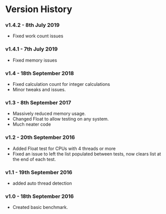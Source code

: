 # Version History

### v1.4.2 - 8th July 2019
* Fixed work count issues

### v1.4.1 - 7th July 2019
* Fixed memory issues

### v1.4 - 18th September 2018
* Fixed calculation count for integer calculations
* Minor tweaks and issues.

### v1.3 - 8th September 2017
* Massively reduced memory usage.
* Changed Float to allow testing on any system.
* Much neater code

### v1.2 - 20th September 2016
* Added Float test for CPUs with 4 threads or more
* Fixed an issue to left the list populated between tests, now clears list at the end of each test.

### v1.1 - 19th September 2016
* added auto thread detection

### v1.0 - 18th September 2016
* Created basic benchmark.
